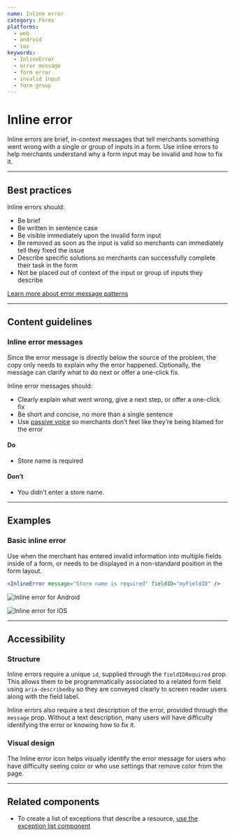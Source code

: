```yaml
---
name: Inline error
category: Forms
platforms:
  - web
  - android
  - ios
keywords:
  - InlineError
  - error message
  - form error
  - invalid input
  - form group
---
```


# Inline error

Inline errors are brief, in-context messages that tell merchants something went wrong with a single or group of inputs in a form. Use inline errors to help merchants understand why a form input may be invalid and how to fix it.

---

## Best practices

Inline errors should:

- Be brief
- Be written in sentence case
- Be visible immediately upon the invalid form input
- Be removed as soon as the input is valid so merchants can immediately tell they fixed the issue
- Describe specific solutions so merchants can successfully complete their task in the form
- Not be placed out of context of the input or group of inputs they describe

[Learn more about error message patterns](/patterns/error-messages#section-form-validation)

---

## Content guidelines

### Inline error messages

Since the error message is directly below the source of the problem, the copy only needs to explain why the error happened. Optionally, the message can clarify what to do next or offer a one-click fix.

Inline error messages should:

- Clearly explain what went wrong, give a next step, or offer a one-click fix
- Be short and concise, no more than a single sentence
- Use [passive voice](/content/grammar-and-mechanics) so merchants don’t feel like they’re being blamed for the error

<!-- usagelist -->

#### Do

- Store name is required

#### Don’t

- You didn’t enter a store name.

<!-- end -->

---

## Examples

### Basic inline error

Use when the merchant has entered invalid information into multiple fields inside of a form, or needs to be displayed in a non-standard position in the form layout.

```jsx
<InlineError message="Store name is required" fieldID="myFieldID" />
```

<!-- content-for: android -->

![Inline error for Android](components/InlineError/android/default.png)

<!-- /content-for -->

<!-- content-for: ios -->

![Inline error for iOS](components/InlineError/ios/default.png)

<!-- /content-for -->

<!-- content-for: web -->

---

## Accessibility

### Structure

Inline errors require a unique `id`, supplied through the `fieldIDRequired` prop. This allows them to be programmatically associated to a related form field using `aria-describedby` so they are conveyed clearly to screen reader users along with the field label.

Inline errors also require a text description of the error, provided through the `message` prop. Without a text description, many users will have difficulty identifying the error or knowing how to fix it.

### Visual design

The Inline error icon helps visually identify the error message for users who have difficulty seeing color or who use settings that remove color from the page.

<!-- /content-for -->

---

## Related components

- To create a list of exceptions that describe a resource, [use the exception list component](/components/lists-and-tables/exception-list)
